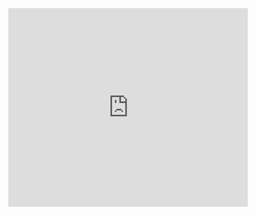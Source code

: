 <iframe src="https://scratch.mit.edu/projects/623463316/embed" allowtransparency="true" width="485" height="402" frameborder="0" scrolling="no" allowfullscreen></iframe>
